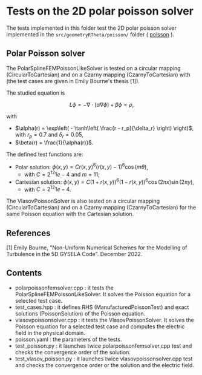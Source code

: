 # Tests on the 2D polar poisson solver

The tests implemented in this folder test the 2D polar poisson solver implemented in the `src/geometryRTheta/poisson/` folder
( [poisson](./../../../src/geometryRTheta/poisson/README.md) ).

## Polar Poisson solver

The PolarSplineFEMPoissonLikeSolver is tested on a circular mapping (CircularToCartesian) and on a Czarny mapping (CzarnyToCartesian) with
(the test cases are given in Emily Bourne's thesis [1]).

The studied equation is

$$L\phi = - \nabla \cdot (\alpha \nabla \phi) + \beta \phi = \rho, $$

with  

* $`\alpha(r) = \exp\left( - \tanh\left( \frac{r - r_p}{\delta_r} \right) \right)`$, with $`r_p = 0.7`$ and $`\delta_r = 0.05`$,
* $\beta(r) = \frac{1}{\alpha(r)}$.

The defined test functions are:

* Polar solution: $\phi(x, y) = C r(x,y)^6 (r(x,y) -1)^6 \cos(m\theta)$,
  * with $C = 2^{12}1e-4$ and $m = 11$;
* Cartesian solution: $\phi(x,y) = C (1+r(x,y))^6  (1 - r(x,y))^6 \cos(2\pi x) \sin(2\pi y)$,
  * with  $C = 2^{12}1e-4$.
  
The VlasovPoissonSolver is also tested on a circular mapping (CircularToCartesian) and on a Czarny mapping (CzarnyToCartesian)
for the same Poisson equation with the Cartesian solution.
   
## References

[1] Emily Bourne, "Non-Uniform Numerical Schemes for the Modelling of Turbulence in the 5D GYSELA Code". December 2022.

## Contents

* polarpoissonfemsolver.cpp : it tests the PolarSplineFEMPoissonLikeSolver. It solves the Poisson equation for a selected test case.
* test\_cases.hpp : it defines RHS (ManufacturedPoissonTest) and exact solutions (PoissonSolution) of the Poisson equation.
* vlasovpoissonsolver.cpp : it tests the VlasovPoissonSolver. It solves the Poisson equation for a selected test case and computes the electric field in the physical domain.
* poisson.yaml : the parameters of the tests.
* test\_poisson.py : it launches twice polarpoissonfemsolver.cpp test and checks the convergence order of the solution.  
* test\_vlasov\_poisson.py : it launches twice vlasovpoissonsolver.cpp test and checks the convergence order or the solution and the electric field.

